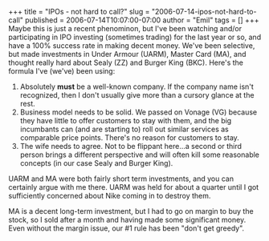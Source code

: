 +++
title = "IPOs - not hard to call?"
slug = "2006-07-14-ipos-not-hard-to-call"
published = 2006-07-14T10:07:00-07:00
author = "Emil"
tags = []
+++
Maybe this is just a recent phenominon, but I've been watching and/or
participating in IPO investing (sometimes trading) for the last year or
so, and have a 100% success rate in making decent money. We've been
selective, but made investments in Under Armour (UARM), Master Card
(MA), and thought really hard about Sealy (ZZ) and Burger King (BKC).
Here's the formula I've (we've) been using:  

1.  Absolutely **must** be a well-known company. If the company name
    isn't recognized, then I don't usually give more than a cursory
    glance at the rest.
2.  Business model needs to be solid. We passed on Vonage (VG) because
    they have little to offer customers to stay with them, and the big
    incumbants can (and are starting to) roll out similar services as
    comparable price points. There's no reason for customers to stay.
3.  The wife needs to agree. Not to be flippant here...a second or third
    person brings a different perspective and will often kill some
    reasonable concepts (in our case Sealy and Burger King).

UARM and MA were both fairly short term investments, and you can
certainly argue with me there. UARM was held for about a quarter until I
got sufficiently concerned about Nike coming in to destroy them.

MA is a decent long-term investment, but I had to go on margin to buy
the stock, so I sold after a month and having made some significant
money. Even without the margin issue, our \#1 rule has been "don't get
greedy".
